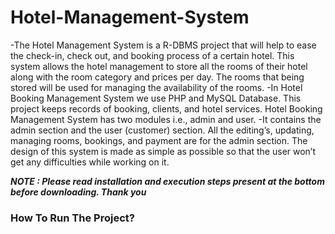 # Hotel-Management-System
-The Hotel Management System is a R-DBMS project that will help to ease the check-in, 
check out, and booking process of a certain hotel. This system allows the hotel 
management to store all the rooms of their hotel along with the room category and prices 
per day. The rooms that being stored will be used for managing the availability of the 
rooms.
-In Hotel Booking Management System we use PHP and MySQL Database. This project 
keeps records of booking, clients, and hotel services. Hotel Booking Management 
System has two modules i.e., admin and user.
-It contains the admin section and the user (customer) section. All the editing’s, updating, 
managing rooms, bookings, and payment are for the admin section. The design of this 
system is made as simple as possible so that the user won’t get any difficulties while 
working on it.

***NOTE : Please read installation and execution steps present at the bottom before downloading. Thank you***

### How To Run The Project?

